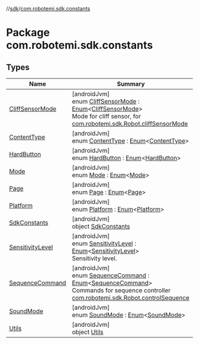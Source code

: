 //[sdk](../../index.md)/[com.robotemi.sdk.constants](index.md)

# Package com.robotemi.sdk.constants

## Types

| Name | Summary |
|---|---|
| [CliffSensorMode](-cliff-sensor-mode/index.md) | [androidJvm]<br>enum [CliffSensorMode](-cliff-sensor-mode/index.md) : [Enum](https://kotlinlang.org/api/latest/jvm/stdlib/kotlin/-enum/index.html)&lt;[CliffSensorMode](-cliff-sensor-mode/index.md)&gt; <br>Mode for cliff sensor, for [com.robotemi.sdk.Robot.cliffSensorMode](../com.robotemi.sdk/-robot/cliff-sensor-mode.md) |
| [ContentType](-content-type/index.md) | [androidJvm]<br>enum [ContentType](-content-type/index.md) : [Enum](https://kotlinlang.org/api/latest/jvm/stdlib/kotlin/-enum/index.html)&lt;[ContentType](-content-type/index.md)&gt; |
| [HardButton](-hard-button/index.md) | [androidJvm]<br>enum [HardButton](-hard-button/index.md) : [Enum](https://kotlinlang.org/api/latest/jvm/stdlib/kotlin/-enum/index.html)&lt;[HardButton](-hard-button/index.md)&gt; |
| [Mode](-mode/index.md) | [androidJvm]<br>enum [Mode](-mode/index.md) : [Enum](https://kotlinlang.org/api/latest/jvm/stdlib/kotlin/-enum/index.html)&lt;[Mode](-mode/index.md)&gt; |
| [Page](-page/index.md) | [androidJvm]<br>enum [Page](-page/index.md) : [Enum](https://kotlinlang.org/api/latest/jvm/stdlib/kotlin/-enum/index.html)&lt;[Page](-page/index.md)&gt; |
| [Platform](-platform/index.md) | [androidJvm]<br>enum [Platform](-platform/index.md) : [Enum](https://kotlinlang.org/api/latest/jvm/stdlib/kotlin/-enum/index.html)&lt;[Platform](-platform/index.md)&gt; |
| [SdkConstants](-sdk-constants/index.md) | [androidJvm]<br>object [SdkConstants](-sdk-constants/index.md) |
| [SensitivityLevel](-sensitivity-level/index.md) | [androidJvm]<br>enum [SensitivityLevel](-sensitivity-level/index.md) : [Enum](https://kotlinlang.org/api/latest/jvm/stdlib/kotlin/-enum/index.html)&lt;[SensitivityLevel](-sensitivity-level/index.md)&gt; <br>Sensitivity level. |
| [SequenceCommand](-sequence-command/index.md) | [androidJvm]<br>enum [SequenceCommand](-sequence-command/index.md) : [Enum](https://kotlinlang.org/api/latest/jvm/stdlib/kotlin/-enum/index.html)&lt;[SequenceCommand](-sequence-command/index.md)&gt; <br>Commands for sequence controller [com.robotemi.sdk.Robot.controlSequence](../com.robotemi.sdk/-robot/control-sequence.md) |
| [SoundMode](-sound-mode/index.md) | [androidJvm]<br>enum [SoundMode](-sound-mode/index.md) : [Enum](https://kotlinlang.org/api/latest/jvm/stdlib/kotlin/-enum/index.html)&lt;[SoundMode](-sound-mode/index.md)&gt; |
| [Utils](-utils/index.md) | [androidJvm]<br>object [Utils](-utils/index.md) |

